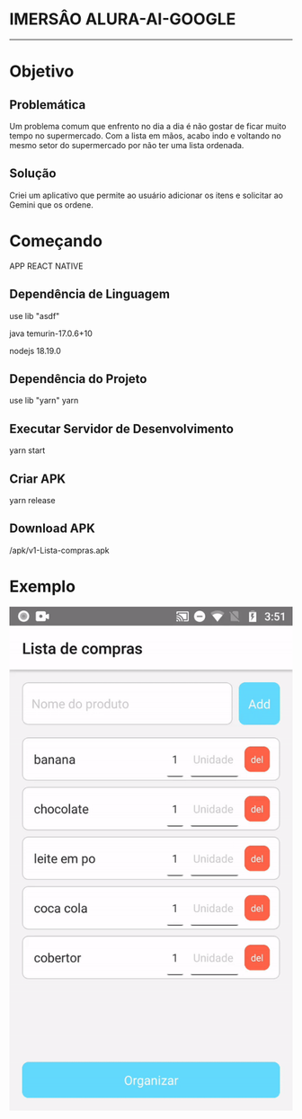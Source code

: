 # IMERSÂO ALURA-AI-GOOGLE

----

# Objetivo

## Problemática

Um problema comum que enfrento no dia a dia é não gostar de ficar muito tempo no supermercado. Com a lista em mãos, acabo indo e voltando no mesmo setor do supermercado por não ter uma lista ordenada.

## Solução

Criei um aplicativo que permite ao usuário adicionar os itens e solicitar ao Gemini que os ordene.

# Começando
APP REACT NATIVE 
## Dependência de Linguagem

use lib "asdf"

java temurin-17.0.6+10

nodejs 18.19.0

## Dependência do Projeto

use lib "yarn"
yarn

## Executar Servidor de Desenvolvimento

yarn start

## Criar APK

yarn release

## Download APK

/apk/v1-Lista-compras.apk

# Exemplo

![List To Category GIF](/src/assets/listToCategoria.gif)
